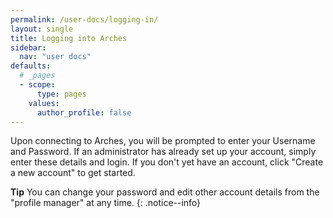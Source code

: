 ```yaml
---
permalink: /user-docs/logging-in/
layout: single
title: Logging into Arches
sidebar:
  nav: "user docs"
defaults:
  # _pages
  - scope:
      type: pages
    values:
      author_profile: false
---
```

Upon connecting to Arches, you will be prompted to enter your Username and Password. If an administrator has already set up your account, simply enter these details and login. If you don't yet have an account, click "Create a new account" to get started.

**Tip**
You can change your password and edit other account details from the "profile manager" at any time.
{: .notice--info}

